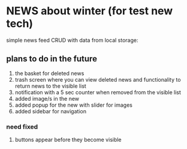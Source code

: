 # NEWS about winter (for test new tech)
simple news feed СRUD with data from local storage:

## plans to do in the future
1. the basket for deleted news
2. trash screen where you can view deleted news and functionality to return news to the visible list
3. notification with a 5 sec counter when removed from the visible list
4. added image/s in the new 
5. added popup for the new with slider for images 
6. added sidebar for navigation 

### need fixed
1. buttons appear before they become visible